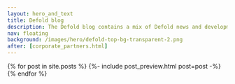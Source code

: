 ```yaml
---
layout: hero_and_text
title: Defold blog
description: The Defold blog contains a mix of Defold news and development updates. From time to time we also share guest posts and game developer update.
nav: floating
background: /images/hero/defold-top-bg-transparent-2.png
after: [corporate_partners.html]
---
```


{% for post in site.posts %}
{%- include post_preview.html post=post -%}
{% endfor %}
